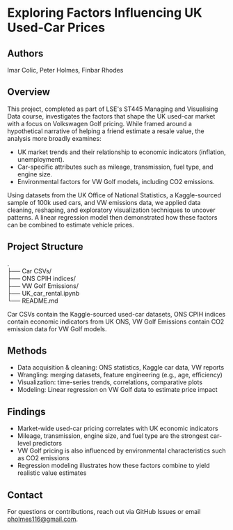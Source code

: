 # Exploring Factors Influencing UK Used-Car Prices

## Authors

Imar Colic, Peter Holmes, Finbar Rhodes

## Overview

This project, completed as part of LSE's ST445 Managing and Visualising Data course, investigates the factors that shape the UK used-car market with a focus on Volkswagen Golf pricing. While framed around a hypothetical narrative of helping a friend estimate a resale value, the analysis more broadly examines:
- UK market trends and their relationship to economic indicators (inflation, unemployment).
- Car-specific attributes such as mileage, transmission, fuel type, and engine size.
- Environmental factors for VW Golf models, including CO2 emissions.

Using datasets from the UK Office of National Statistics, a Kaggle-sourced sample of 100k used cars, and VW emissions data, we applied data cleaning, reshaping, and exploratory visualization techniques to uncover patterns. A linear regression model then demonstrated how these factors can be combined to estimate vehicle prices.

## Project Structure

.\
├── Car CSVs/\
├── ONS CPIH indices/\
├── VW Golf Emissions/\
├── UK_car_rental.ipynb\
└── README.md

Car CSVs contain the Kaggle-sourced used-car datasets, ONS CPIH indices contain economic indicators from UK ONS, VW Golf Emissions contain CO2 emission data for VW Golf models.

## Methods

- Data acquisition & cleaning: ONS statistics, Kaggle car data, VW reports
- Wrangling: merging datasets, feature engineering (e.g., age, efficiency)
- Visualization: time-series trends, correlations, comparative plots
- Modeling: Linear regression on VW Golf data to estimate price impact

## Findings

- Market-wide used-car pricing correlates with UK economic indicators
- Mileage, transmission, engine size, and fuel type are the strongest car-level predictors
- VW Golf pricing is also influenced by environmental characteristics such as CO2 emissions
- Regression modeling illustrates how these factors combine to yield realistic value estimates

## Contact

For questions or contributions, reach out via GitHub Issues or email pholmes116@gmail.com.

